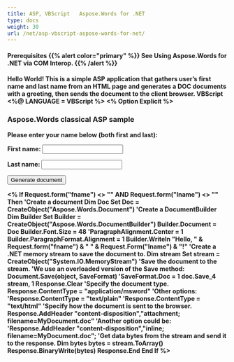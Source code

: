 ```yaml
---
title: ASP, VBScript   Aspose.Words for .NET
type: docs
weight: 30
url: /net/asp-vbscript-aspose-words-for-net/
---
```


#### **Prerequisites {{% alert color="primary" %}} See Using Aspose.Words for .NET via COM Interop. {{% /alert %}}**
#### **Hello World! This is a simple ASP application that gathers user’s first name and last name from an HTML page and generates a DOC documents with a greeting, then sends the document to the client browser. VBScript <%@ LANGUAGE = VBScript %> <% Option Explicit %> <html> <head> <title>Aspose.Words classical ASP sample</title> </head> <body> <h3>Aspose.Words classical ASP sample</h3> <form name=Form1 method=Post action="sample.asp"> <p>Please enter your name below (both first and last):<p> <p>First name: <input type=Text name=fname></p> <p>Last name: <input type=Text name=lname></p> <input type=Submit value="Generate document"> </form> <% If Request.form("fname") <> "" AND Request.form("lname") <> "" Then 'Create a document Dim Doc Set Doc = CreateObject("Aspose.Words.Document") 'Create a DocumentBuilder Dim Builder Set Builder = CreateObject("Aspose.Words.DocumentBuilder") Builder.Document = Doc Builder.Font.Size = 48 'ParagraphAlignment.Center = 1 Builder.ParagraphFormat.Alignment = 1 Builder.Writeln "Hello, " & Request.form("fname") & " " & Request.Form("lname") & "!" 'Create a .NET memory stream to save the document to. Dim stream Set stream = CreateObject("System.IO.MemoryStream") 'Save the document to the stream. 'We use an overloaded version of the Save method: Document.Save(object, SaveFormat) 'SaveFormat.Doc = 1 doc.Save_4 stream, 1 Response.Clear 'Specify the document type. Response.ContentType = "application/msword" 'Other options: 'Response.ContentType = "text/plain" 'Response.ContentType = "text/html" 'Specify how the document is sent to the browser. Response.AddHeader "content-disposition","attachment; filename=MyDocument.doc" 'Another option could be: 'Response.AddHeader "content-disposition","inline; filename=MyDocument.doc"; 'Get data bytes from the stream and send it to the response. Dim bytes bytes = stream.ToArray() Response.BinaryWrite(bytes) Response.End End If %> </body> </html>**

